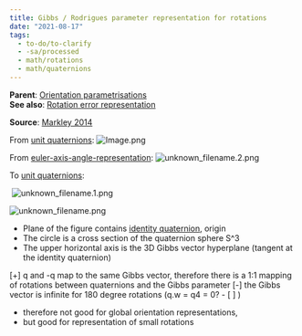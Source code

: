 ```yaml
---
title: Gibbs / Rodrigues parameter representation for rotations
date: "2021-08-17"
tags:
  - to-do/to-clarify
  - -sa/processed
  - math/rotations
  - math/quaternions
---
```


**Parent**: [Orientation parametrisations](orientation-parametrisations.md)   
**See also**: [Rotation error representation](rotations/rotation-error-representation.md)

**Source**: [Markley 2014](bibliography/markley-2014.md)

From [unit quaternions](rotations/unit-quaternions.md):
![Image.png](studienarbeit/_resources/Gibbs___Rodrigues_parameter_representation_for_rotations.resources/Image.png)

From [euler-axis-angle-representation](rotations/euler-axis-angle-representation.md):
![unknown_filename.2.png](studienarbeit/_resources/Gibbs___Rodrigues_parameter_representation_for_rotations.resources/unknown_filename.2.png)

To [unit quaternions](rotations/unit-quaternions.md): 

 ![unknown_filename.1.png](studienarbeit/_resources/Gibbs___Rodrigues_parameter_representation_for_rotations.resources/unknown_filename.1.png)

![unknown_filename.png](studienarbeit/_resources/Gibbs___Rodrigues_parameter_representation_for_rotations.resources/unknown_filename.png)

*   Plane of the figure contains [identity quaternion](rotations/identity-quaternion.md), origin
*   The circle is a cross section of the quaternion sphere S^3
*   The upper horizontal axis is the 3D Gibbs vector hyperplane (tangent at the identity quaternion)

\[+\] q and -q map to the same Gibbs vector, therefore there is a 1:1 mapping of rotations between quaternions and the Gibbs parameter
\[-\] the Gibbs vector is infinite for 180 degree rotations (q.w = q4 = 0? - [ ] )

*   therefore not good for global orientation representations,
*   but good for representation of small rotations

